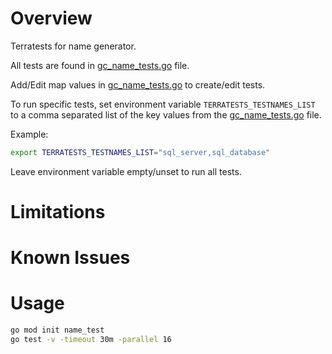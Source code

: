 # Overview
Terratests for name generator.

All tests are found in [gc_name_tests.go]("gc_name_tests.go") file.

Add/Edit map values in [gc_name_tests.go]("gc_name_tests.go") to create/edit tests.

To run specific tests, set environment variable `TERRATESTS_TESTNAMES_LIST` to a comma separated
list of the key values from the [gc_name_tests.go]("gc_name_tests.go") file.

Example:
```bash
export TERRATESTS_TESTNAMES_LIST="sql_server,sql_database"
```

Leave environment variable empty/unset to run all tests.

# Limitations

# Known Issues

# Usage
```bash
go mod init name_test
go test -v -timeout 30m -parallel 16
```
